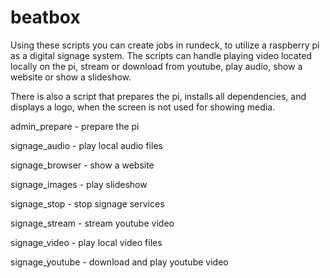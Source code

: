 # beatbox
Using these scripts you can create jobs in rundeck, to utilize a raspberry pi as a digital signage system. The scripts can handle playing video located locally on the pi, stream or download from youtube, play audio, show a website or show a slideshow. 

There is also a script that prepares the pi, installs all dependencies, and displays a logo, when the screen is not used for showing media.

admin_prepare - prepare the pi

signage_audio - play local audio files

signage_browser - show a website

signage_images - play slideshow

signage_stop - stop signage services

signage_stream - stream youtube video

signage_video - play local video files

signage_youtube - download and play youtube video
